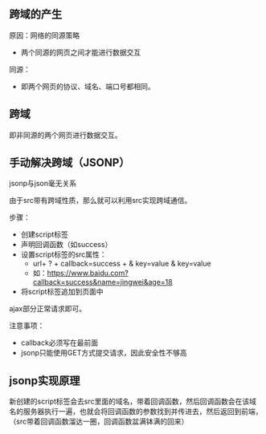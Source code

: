 

## 跨域的产生

原因：网络的同源策略

- 两个同源的网页之间才能进行数据交互

同源：

- 即两个网页的协议、域名、端口号都相同。

## 跨域

即非同源的两个网页进行数据交互。

## 手动解决跨域（JSONP）

jsonp与json毫无关系

由于src带有跨域性质，那么就可以利用src实现跨域通信。

步骤：

- 创建script标签
- 声明回调函数（如success）
- 设置script标签的src属性：
  - url+ ? + callback=success + & key=value  & key=value
  - 如：https://www.baidu.com?callback=success&name=jingwei&age=18
- 将script标签追加到页面中

ajax部分正常请求即可。

注意事项：

- callback必须写在最前面
- jsonp只能使用GET方式提交请求，因此安全性不够高



## jsonp实现原理

新创建的script标签会去src里面的域名，带着回调函数，然后回调函数会在该域名的服务器执行一遍，也就会将回调函数的参数找到并传进去，然后返回到前端，（src带着回调函数溜达一圈，回调函数盆满钵满的回来）


